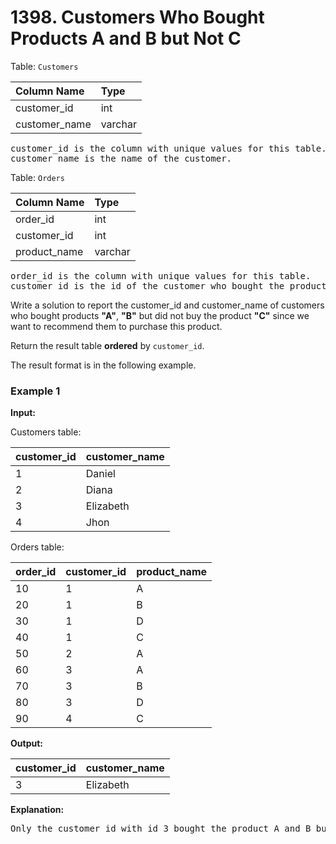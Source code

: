 # 1398. Customers Who Bought Products A and B but Not C

Table: `Customers`

| Column Name   | Type    |
| :------------ | :------ |
| customer_id   | int     |
| customer_name | varchar |

<pre>
customer_id is the column with unique values for this table.
customer_name is the name of the customer.
</pre>

Table: `Orders`

| Column Name  | Type    |
| :----------- | :------ |
| order_id     | int     |
| customer_id  | int     |
| product_name | varchar |

<pre>
order_id is the column with unique values for this table.
customer_id is the id of the customer who bought the product "product_name".
</pre>

Write a solution to report the customer_id and customer_name of customers who bought products **"A"**, **"B"** but did not buy the product **"C"** since we want to recommend them to purchase this product.

Return the result table **ordered** by `customer_id`.

The result format is in the following example.

### Example 1

**Input:**

Customers table:

| customer_id | customer_name |
| :---------- | :------------ |
| 1           | Daniel        |
| 2           | Diana         |
| 3           | Elizabeth     |
| 4           | Jhon          |

Orders table:

| order_id | customer_id | product_name |
| :------- | :---------- | :----------- |
| 10       | 1           | A            |
| 20       | 1           | B            |
| 30       | 1           | D            |
| 40       | 1           | C            |
| 50       | 2           | A            |
| 60       | 3           | A            |
| 70       | 3           | B            |
| 80       | 3           | D            |
| 90       | 4           | C            |

**Output:**

| customer_id | customer_name |
| :---------- | :------------ |
| 3           | Elizabeth     |

**Explanation:**

<pre>
Only the customer_id with id 3 bought the product A and B but not the product C.
</pre>
